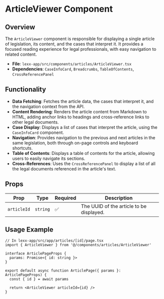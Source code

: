 # ArticleViewer Component

## Overview

The `ArticleViewer` component is responsible for displaying a single article of legislation, its content, and the cases that interpret it. It provides a focused reading experience for legal professionals, with easy navigation to related content.

- **File**: `lexx-app/src/components/articles/ArticleViewer.tsx`
- **Dependencies**: `CaseInfoCard`, `Breadcrumbs`, `TableOfContents`, `CrossReferencePanel`

## Functionality

- **Data Fetching**: Fetches the article data, the cases that interpret it, and the navigation context from the API.
- **Content Rendering**: Renders the article content from Markdown to HTML, adding anchor links to headings and cross-reference links to other legal documents.
- **Case Display**: Displays a list of cases that interpret the article, using the `CaseInfoCard` component.
- **Navigation**: Provides navigation to the previous and next articles in the same legislation, both through on-page controls and keyboard shortcuts.
- **Table of Contents**: Displays a table of contents for the article, allowing users to easily navigate its sections.
- **Cross-References**: Uses the `CrossReferencePanel` to display a list of all the legal documents referenced in the article's text.

## Props

| Prop | Type | Required | Description |
|---|---|---|---|
| `articleId` | `string` | ✅ | The UUID of the article to be displayed. |

## Usage Example

```tsx
// In lexx-app/src/app/articles/[id]/page.tsx
import { ArticleViewer } from '@/components/articles/ArticleViewer'

interface ArticlePageProps {
  params: Promise<{ id: string }>
}

export default async function ArticlePage({ params }: ArticlePageProps) {
  const { id } = await params
  
  return <ArticleViewer articleId={id} />
}
``` 